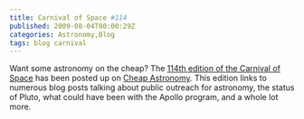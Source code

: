 ```yaml
---
title: Carnival of Space #114
published: 2009-08-04T00:00:29Z
categories: Astronomy,Blog
tags: blog carnival
---
```


Want some astronomy on the cheap?  The <a href="http://www.cheapastro.com/index_files/Page3532.htm">114th edition of the Carnival of Space</a> has been posted up on <a href="http://www.cheapastro.com/">Cheap Astronomy</a>.  This edition links to numerous blog posts talking about public outreach for astronomy, the status of Pluto, what could have been with the Apollo program, and a whole lot more.

